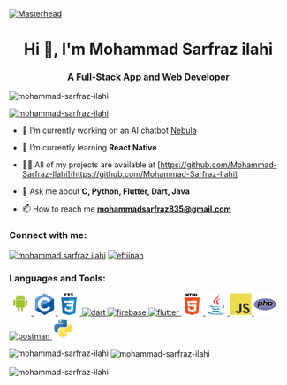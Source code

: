 [![Masterhead](https://repository-images.githubusercontent.com/588181932/e36ec678-7984-4cdd-8e4c-a3932772ff8e)](https://Mohammad-Sarfraz-Ilahi.io)
<h1 align="center">Hi 👋, I'm Mohammad Sarfraz ilahi</h1>
<h3 align="center">A Full-Stack App and Web Developer</h3>

<p align="left"> <img src="https://komarev.com/ghpvc/?username=mohammad-sarfraz-ilahi&label=Profile%20views&color=0e75b6&style=flat" alt="mohammad-sarfraz-ilahi" /> </p>

<p align="left"> <a href="https://github.com/ryo-ma/github-profile-trophy"><img src="https://github-profile-trophy.vercel.app/?username=mohammad-sarfraz-ilahi" alt="mohammad-sarfraz-ilahi" /></a> </p>

- 🔭 I’m currently working on an AI chatbot [Nebula](https://github.com/Mohammad-Sarfraz-Ilahi/Nebula)

- 🌱 I’m currently learning **React Native**

- 👨‍💻 All of my projects are available at [https://github.com/Mohammad-Sarfraz-Ilahi](https://github.com/Mohammad-Sarfraz-Ilahi)

- 💬 Ask me about **C, Python, Flutter, Dart, Java**

- 📫 How to reach me **mohammadsarfraz835@gmail.com**

<h3 align="left">Connect with me:</h3>
<p align="left">
<a href="https://linkedin.com/in/mohammad sarfraz ilahi" target="blank"><img align="center" src="https://raw.githubusercontent.com/rahuldkjain/github-profile-readme-generator/master/src/images/icons/Social/linked-in-alt.svg" alt="mohammad sarfraz ilahi" height="30" width="40" /></a>
<a href="https://instagram.com/eftiinan" target="blank"><img align="center" src="https://raw.githubusercontent.com/rahuldkjain/github-profile-readme-generator/master/src/images/icons/Social/instagram.svg" alt="eftiinan" height="30" width="40" /></a>
</p>

<h3 align="left">Languages and Tools:</h3>
<p align="left"> <a href="https://developer.android.com" target="_blank" rel="noreferrer"> <img src="https://raw.githubusercontent.com/devicons/devicon/master/icons/android/android-original-wordmark.svg" alt="android" width="40" height="40"/> </a> <a href="https://www.cprogramming.com/" target="_blank" rel="noreferrer"> <img src="https://raw.githubusercontent.com/devicons/devicon/master/icons/c/c-original.svg" alt="c" width="40" height="40"/> </a> <a href="https://www.w3schools.com/css/" target="_blank" rel="noreferrer"> <img src="https://raw.githubusercontent.com/devicons/devicon/master/icons/css3/css3-original-wordmark.svg" alt="css3" width="40" height="40"/> </a> <a href="https://dart.dev" target="_blank" rel="noreferrer"> <img src="https://www.vectorlogo.zone/logos/dartlang/dartlang-icon.svg" alt="dart" width="40" height="40"/> </a> <a href="https://firebase.google.com/" target="_blank" rel="noreferrer"> <img src="https://www.vectorlogo.zone/logos/firebase/firebase-icon.svg" alt="firebase" width="40" height="40"/> </a> <a href="https://flutter.dev" target="_blank" rel="noreferrer"> <img src="https://www.vectorlogo.zone/logos/flutterio/flutterio-icon.svg" alt="flutter" width="40" height="40"/> </a> <a href="https://www.w3.org/html/" target="_blank" rel="noreferrer"> <img src="https://raw.githubusercontent.com/devicons/devicon/master/icons/html5/html5-original-wordmark.svg" alt="html5" width="40" height="40"/> </a> <a href="https://www.java.com" target="_blank" rel="noreferrer"> <img src="https://raw.githubusercontent.com/devicons/devicon/master/icons/java/java-original.svg" alt="java" width="40" height="40"/> </a> <a href="https://developer.mozilla.org/en-US/docs/Web/JavaScript" target="_blank" rel="noreferrer"> <img src="https://raw.githubusercontent.com/devicons/devicon/master/icons/javascript/javascript-original.svg" alt="javascript" width="40" height="40"/> </a> <a href="https://www.php.net" target="_blank" rel="noreferrer"> <img src="https://raw.githubusercontent.com/devicons/devicon/master/icons/php/php-original.svg" alt="php" width="40" height="40"/> </a> <a href="https://postman.com" target="_blank" rel="noreferrer"> <img src="https://www.vectorlogo.zone/logos/getpostman/getpostman-icon.svg" alt="postman" width="40" height="40"/> </a> <a href="https://www.python.org" target="_blank" rel="noreferrer"> <img src="https://raw.githubusercontent.com/devicons/devicon/master/icons/python/python-original.svg" alt="python" width="40" height="40"/> </a> </p>

<p><img align="left" src="https://github-readme-stats.vercel.app/api/top-langs?username=mohammad-sarfraz-ilahi&show_icons=true&locale=en&layout=compact" alt="mohammad-sarfraz-ilahi" /></p>

<p>&nbsp;<img align="center" src="https://github-readme-stats.vercel.app/api?username=mohammad-sarfraz-ilahi&show_icons=true&locale=en" alt="mohammad-sarfraz-ilahi" /></p>

<p><img align="center" src="https://github-readme-streak-stats.herokuapp.com/?user=mohammad-sarfraz-ilahi&" alt="mohammad-sarfraz-ilahi" /></p>
